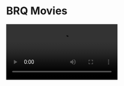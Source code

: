 # BRQ Movies

![Video](/docs/demo-brq-movies.webm.webm)

<!-- ```shell
keytool -genkey -v -keystore <keystore_name_file>.keystore -alias <alias_keystore_key> -keyalg RSA -keysize 2048 -validity 10000
mv <keystore_name_file>.keystore android/app

react-native bundle --platform android --dev false --entry-file index.js --bundle-output android/app/src/main/assets/index.android.bundle --assets-dest android/app/src/main/res/

cd android
./gradlew assembleRelease
``` -->